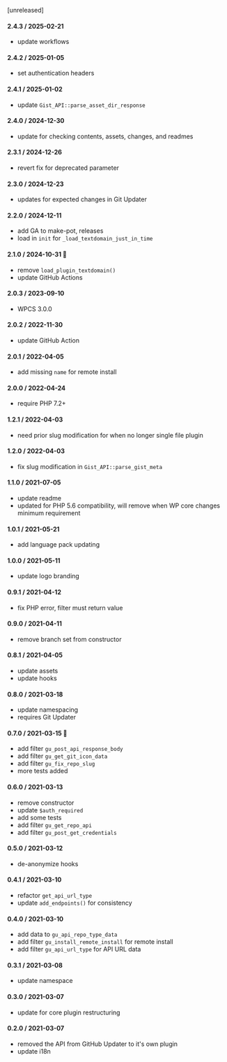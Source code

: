 [unreleased]

#### 2.4.3 / 2025-02-21
* update workflows

#### 2.4.2 / 2025-01-05
* set authentication headers

#### 2.4.1 / 2025-01-02
* update `Gist_API::parse_asset_dir_response`

#### 2.4.0 / 2024-12-30
* update for checking contents, assets, changes, and readmes

#### 2.3.1 / 2024-12-26
* revert fix for deprecated parameter

#### 2.3.0 / 2024-12-23
* updates for expected changes in Git Updater

#### 2.2.0 / 2024-12-11
* add GA to make-pot, releases
* load in `init` for `_load_textdomain_just_in_time`

#### 2.1.0 / 2024-10-31 🎃
* remove `load_plugin_textdomain()`
* update GitHub Actions

#### 2.0.3 / 2023-09-10
* WPCS 3.0.0

#### 2.0.2 / 2022-11-30
* update GitHub Action

#### 2.0.1 / 2022-04-05
* add missing `name` for remote install

#### 2.0.0 / 2022-04-24
* require PHP 7.2+

#### 1.2.1 / 2022-04-03
* need prior slug modification for when no longer single file plugin

#### 1.2.0 / 2022-04-03
* fix slug modification in `Gist_API::parse_gist_meta`

#### 1.1.0 / 2021-07-05
* update readme
* updated for PHP 5.6 compatibility, will remove when WP core changes minimum requirement

#### 1.0.1 / 2021-05-21
* add language pack updating

#### 1.0.0 / 2021-05-11
* update logo branding

#### 0.9.1 / 2021-04-12
* fix PHP error, filter must return value

#### 0.9.0 / 2021-04-11
* remove branch set from constructor

#### 0.8.1 / 2021-04-05
* update assets
* update hooks

#### 0.8.0 / 2021-03-18
* update namespacing
* requires Git Updater

#### 0.7.0 / 2021-03-15 🎂
* add filter `gu_post_api_response_body`
* add filter `gu_get_git_icon_data`
* add filter `gu_fix_repo_slug`
* more tests added

#### 0.6.0 / 2021-03-13
* remove constructor
* update `$auth_required`
* add some tests
* add filter `gu_get_repo_api`
* add filter `gu_post_get_credentials`

#### 0.5.0 / 2021-03-12
* de-anonymize hooks

#### 0.4.1 / 2021-03-10
* refactor `get_api_url_type`
* update `add_endpoints()` for consistency

#### 0.4.0 / 2021-03-10
* add data to `gu_api_repo_type_data`
* add filter `gu_install_remote_install` for remote install
* add filter `gu_api_url_type` for API URL data

#### 0.3.1 / 2021-03-08
* update namespace

#### 0.3.0 / 2021-03-07
* update for core plugin restructuring

#### 0.2.0 / 2021-03-07
* removed the API from GitHub Updater to it's own plugin
* update i18n
